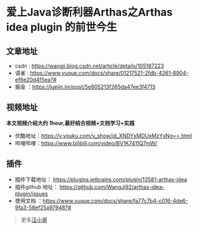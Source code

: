 # 爱上Java诊断利器Arthas之Arthas idea plugin 的前世今生

## 文章地址
* csdn : https://wangji.blog.csdn.net/article/details/105187223
* 语雀  : https://www.yuque.com/docs/share/01217521-2fdb-4261-8904-ef6e20d4f5ea?#
* 掘金 ：https://juejin.im/post/5e805213f265da47ee3f4713

## 视频地址
**本文视频介绍大约 1hour,最好结合视频+文档学习+实践** 

* 优酷地址：https://v.youku.com/v_show/id_XNDYxMDUxMzYxNg==.html
* 哔哩哔哩：https://www.bilibili.com/video/BV1K7411Q7mW/

## 插件
* 插件下载地址： https://plugins.jetbrains.com/plugin/13581-arthas-idea
* 插件github 地址： https://github.com/WangJi92/arthas-idea-plugin/issues
* 使用文档 ：https://www.yuque.com/docs/share/fa77c7b4-c016-4de6-9fa3-58ef25a97948?#


> 更多[汪小哥](https://wangji.blog.csdn.net/)
